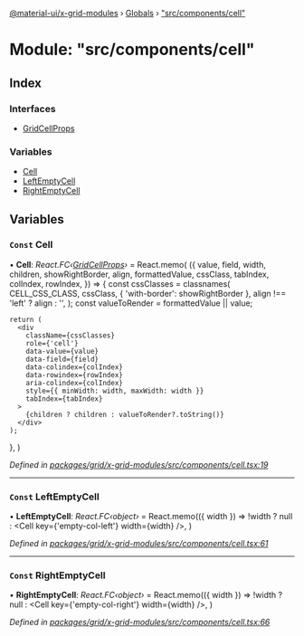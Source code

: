 [@material-ui/x-grid-modules](../README.md) › [Globals](../globals.md) › ["src/components/cell"](_src_components_cell_.md)

# Module: "src/components/cell"

## Index

### Interfaces

* [GridCellProps](../interfaces/_src_components_cell_.gridcellprops.md)

### Variables

* [Cell](_src_components_cell_.md#const-cell)
* [LeftEmptyCell](_src_components_cell_.md#const-leftemptycell)
* [RightEmptyCell](_src_components_cell_.md#const-rightemptycell)

## Variables

### `Const` Cell

• **Cell**: *React.FC‹[GridCellProps](../interfaces/_src_components_cell_.gridcellprops.md)›* = React.memo(
  ({
    value,
    field,
    width,
    children,
    showRightBorder,
    align,
    formattedValue,
    cssClass,
    tabIndex,
    colIndex,
    rowIndex,
  }) => {
    const cssClasses = classnames(
      CELL_CSS_CLASS,
      cssClass,
      { 'with-border': showRightBorder },
      align !== 'left' ? align : '',
    );
    const valueToRender = formattedValue || value;

    return (
      <div
        className={cssClasses}
        role={'cell'}
        data-value={value}
        data-field={field}
        data-colindex={colIndex}
        data-rowindex={rowIndex}
        aria-colindex={colIndex}
        style={{ minWidth: width, maxWidth: width }}
        tabIndex={tabIndex}
      >
        {children ? children : valueToRender?.toString()}
      </div>
    );
  },
)

*Defined in [packages/grid/x-grid-modules/src/components/cell.tsx:19](https://github.com/mui-org/material-ui-x/blob/a679779/packages/grid/x-grid-modules/src/components/cell.tsx#L19)*

___

### `Const` LeftEmptyCell

• **LeftEmptyCell**: *React.FC‹object›* = React.memo(({ width }) =>
  !width ? null : <Cell key={'empty-col-left'} width={width} />,
)

*Defined in [packages/grid/x-grid-modules/src/components/cell.tsx:61](https://github.com/mui-org/material-ui-x/blob/a679779/packages/grid/x-grid-modules/src/components/cell.tsx#L61)*

___

### `Const` RightEmptyCell

• **RightEmptyCell**: *React.FC‹object›* = React.memo(({ width }) =>
  !width ? null : <Cell key={'empty-col-right'} width={width} />,
)

*Defined in [packages/grid/x-grid-modules/src/components/cell.tsx:66](https://github.com/mui-org/material-ui-x/blob/a679779/packages/grid/x-grid-modules/src/components/cell.tsx#L66)*
